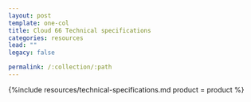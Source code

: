 ```yaml
---
layout: post
template: one-col
title: Cloud 66 Technical specifications
categories: resources
lead: ""
legacy: false

permalink: /:collection/:path
---
```





{%include resources/technical-specifications.md product = product %}